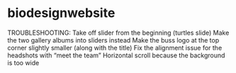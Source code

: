# biodesignwebsite

TROUBLESHOOTING:
Take off slider from the beginning (turtles slide)
Make the two gallery albums into sliders instead
Make the buss logo at the top corner slightly smaller (along with the title)
Fix the alignment issue for the headshots with “meet the team”
Horizontal scroll because the background is too wide



